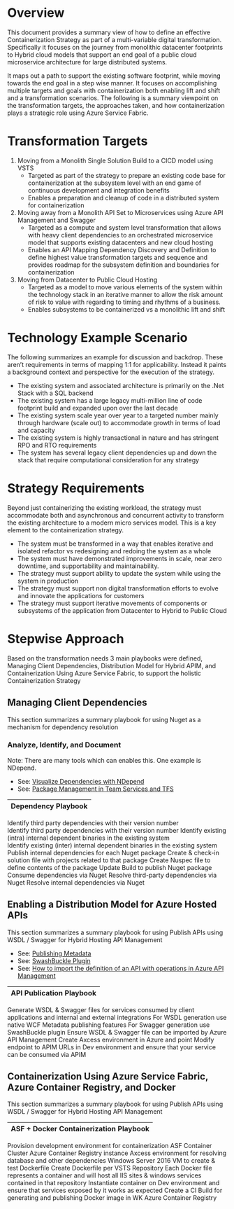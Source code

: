<!---title: Dependency Strategies when Containerizing Monolithic Architectures on ASF
 | Microsoft Docs
description: Best Practices and Platform Ecosystem for Containerization During a Digital Transformation
services: FabricApplicationGateway
documentationcenter: dev-center-name
author: GitHub-alias-of-only-one-author
manager: manager-alias

ms.service: required
ms.devlang: may be required
ms.topic: article
ms.tgt_pltfrm: may be required
ms.workload: required
ms.date: 04/23/2017
ms.author: jason.hamilton@wolterskluwer.com;semicolon separates two or more aliases

--->
# Overview

This document provides a summary view of how to define an effective Containerization Strategy as part of a multi-variable digital transformation.  Specifically it focuses on the journey from monolithic datacenter footprints to Hybrid cloud models that support an end goal of a public cloud microservice architecture for large distributed systems.

It maps out a path to support the existing software footprint, while moving towards the end goal in a step wise manner.  It focuses on accomplishing multiple targets and goals with containerization both enabling lift and shift and a transformation scenarios.
The following is a summary viewpoint on the transformation targets, the approaches taken, and how containerization plays a strategic role using Azure Service Fabric.

# Transformation Targets

1. Moving from a Monolith Single Solution Build to a CICD model using VSTS
    * Targeted as part of the strategy to prepare an existing code base for containerization at the subsystem level with an end game of continuous development and integration benefits
    * Enables a preparation and cleanup of code in a distributed system for containerization
2. Moving away from a Monolith API Set to Microservices using Azure API Management and Swagger
    * Targeted as a compute and system level transformation that allows with heavy client dependencies to an orchestrated microservice model that supports existing datacenters and new cloud hosting
    * Enables an API Mapping Dependency Discovery and Definition to define highest value transformation targets and sequence and provides roadmap for the subsystem definition and boundaries for containerization
3. Moving from Datacenter to Public Cloud Hosting
    * Targeted as a model to move various elements of the system within the technology stack in an iterative manner to allow the risk amount of risk to value with regarding to timing and rhythms of a business.
    * Enables subsystems to be containerized vs a monolithic lift and shift


# Technology Example Scenario

The following summarizes an example for discussion and backdrop.  These aren’t requirements in terms of mapping 1:1 for applicability.  Instead it paints a background context and perspective for the execution of the strategy.

- The existing system and associated architecture is primarily on the .Net Stack with a SQL backend
- The existing system has a large legacy multi-million line of code footprint build and expanded upon over the last decade
- The existing system scale year over year to a targeted number mainly through hardware (scale out) to accommodate growth in terms of load and capacity
- The existing system is highly transactional in nature and has stringent RPO and RTO requirements
- The system has several legacy client dependencies up and down the stack that require computational consideration for any strategy

# Strategy Requirements

Beyond just containerizing the existing workload, the strategy must accommodate both and asynchronous and concurrent activity to transform the existing architecture to a modern micro services model.  This is a key element to the containerization strategy. 

- The system must be transformed in a way that enables iterative and isolated refactor vs redesigning and redoing the system as a whole 
- The system must have demonstrated improvements in scale, near zero downtime, and supportability and maintainability.
- The strategy must support ability to update the system while using the system in production
- The strategy must support non digital transformation efforts to evolve and innovate the applications for customers
- The strategy must support iterative movements of components or subsystems of the application from Datacenter to Hybrid to Public Cloud

# Stepwise Approach

Based on the transformation needs 3 main playbooks were defined, Managing Client Dependencies, Distribution Model for Hybrid APIM, and Containerization Using Azure Service Fabric, to support the holistic Containerization Strategy

## Managing Client Dependencies
This section summarizes a summary playbook for using Nuget as a mechanism for dependency resolution

### Analyze, Identify, and Document 
Note: There are many tools which can enables this.  One example is NDepend.

- See: [Visualize Dependencies with NDepend](http://www.simpleorientedarchitecture.com/visualize-dependencies-with-ndepend/)
- See: [Package Management in Team Services and TFS](https://www.visualstudio.com/en-us/docs/package/overview) 

Dependency Playbook  | 
------------- |
Identify third party dependencies with their version number                     
Identify third party dependencies with their version number
Identify existing (intra) internal dependent binaries in the existing system    
Identify existing (inter) internal dependent binaries in the existing system  
Publish internal dependencies for each Nuget package
Create & check-in solution file with projects related to that package
Create Nuspec file to define contents of the package 
Update Build to publish Nuget package
Consume dependencies via Nuget
Resolve third-party dependencies via Nuget
Resolve internal dependencies via Nuget  


## Enabling a Distribution Model for Azure Hosted APIs

This section summarizes a summary playbook for using Publish APIs using WSDL / Swagger for Hybrid Hosting API Management

- See: [Publishing Metadata](https://msdn.microsoft.com/en-us/library/aa751951(v=vs.110).aspx)
- See: [SwashBuckle Plugin](https://github.com/domaindrivendev/Swashbuckle)
- See: [How to import the definition of an API with operations in Azure API Management](https://docs.microsoft.com/en-us/azure/api-management/api-management-howto-import-api) 

API Publication Playbook  | 
------------- |
Generate WSDL & Swagger files for services consumed by client applications and internal and external integrations 
For WSDL generation use native WCF Metadata publishing features
For Swagger generation use SwashBuckle plugin 
Ensure WSDL & Swagger file can be imported by Azure API Management
Create Axcess environment in Azure and point
Modify endpoint to APIM URLs in Dev environment and ensure that your service can be consumed via APIM


## Containerization Using Azure Service Fabric, Azure Container Registry, and Docker

This section summarizes a summary playbook for using Publish APIs using WSDL / Swagger for Hybrid Hosting API Management

ASF + Docker Containerization Playbook  | 
------------- |
Provision development environment for containerization
ASF Container Cluster
Azure Container Registry instance
Axcess environment for resolving database and other dependencies
Windows Server 2016 VM to create & test Dockerfile
Create Dockerfile per VSTS Repository
Each Docker file represents a container and will host all IIS sites & windows services contained in that repository
Instantiate container on Dev environment and ensure that services exposed by it works as expected
Create a CI Build for generating and publishing Docker image in WK Azure Container Registry

